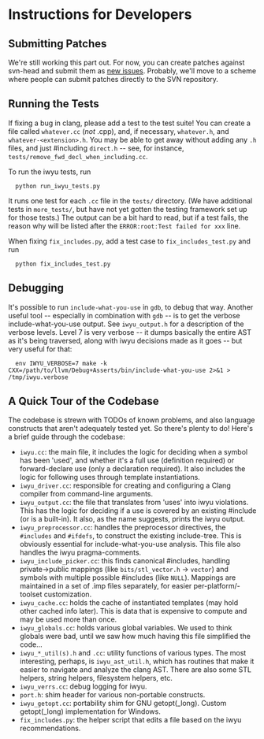 # Instructions for Developers #

## Submitting Patches ##

We're still working this part out.  For now, you can create patches against svn-head and submit them as [new issues](http://code.google.com/p/include-what-you-use/issues/list).  Probably, we'll move to a scheme where people can submit patches directly to the SVN repository.


## Running the Tests ##

If fixing a bug in clang, please add a test to the test suite!  You
can create a file called `whatever.cc` (_not_ .cpp), and, if necessary, `whatever.h`, and `whatever-<extension>.h`.  You may be able to get away without adding any `.h` files, and just #including `direct.h` -- see, for instance, `tests/remove_fwd_decl_when_including.cc`.

To run the iwyu tests, run
```
  python run_iwyu_tests.py
```
It runs one test for each `.cc` file in the `tests/` directory.  (We have additional tests in `more_tests/`, but have not yet gotten the testing framework set up for those tests.)  The output can be a bit hard to read, but if a test fails, the reason why will be listed after the
`ERROR:root:Test failed for xxx` line.

When fixing `fix_includes.py`, add a test case to `fix_includes_test.py` and run
```
  python fix_includes_test.py
```

## Debugging ##

It's possible to run `include-what-you-use` in `gdb`, to debug that way.
Another useful tool -- especially in combination with `gdb` -- is to get
the verbose include-what-you-use output.  See `iwyu_output.h` for a
description of the verbose levels.  Level 7 is very verbose -- it
dumps basically the entire AST as it's being traversed, along with
iwyu decisions made as it goes -- but very useful for that:
```
  env IWYU_VERBOSE=7 make -k CXX=/path/to/llvm/Debug+Asserts/bin/include-what-you-use 2>&1 > /tmp/iwyu.verbose
```

## A Quick Tour of the Codebase ##

The codebase is strewn with TODOs of known problems, and also language constructs that aren't adequately tested yet.  So there's plenty to do!  Here's a brief guide through the codebase:

  * `iwyu.cc`: the main file, it includes the logic for deciding when a symbol has been 'used', and whether it's a full use (definition required) or forward-declare use (only a declaration required).  It also includes the logic for following uses through template instantiations.
  * `iwyu_driver.cc`: responsible for creating and configuring a Clang compiler from command-line arguments.
  * `iwyu_output.cc`: the file that translates from 'uses' into iwyu violations.  This has the logic for deciding if a use is covered by an existing #include (or is a built-in).  It also, as the name suggests, prints the iwyu output.
  * `iwyu_preprocessor.cc`: handles the preprocessor directives, the `#includes` and `#ifdefs`, to construct the existing include-tree.  This is obviously essential for include-what-you-use analysis.  This file also handles the iwyu pragma-comments.
  * `iwyu_include_picker.cc`: this finds canonical #includes, handling private->public mappings (like `bits/stl_vector.h` -> `vector`) and symbols with multiple possible #includes (like `NULL`). Mappings are maintained in a set of .imp files separately, for easier per-platform/-toolset customization.
  * `iwyu_cache.cc`: holds the cache of instantiated templates (may hold other cached info later).  This is data that is expensive to compute and may be used more than once.
  * `iwyu_globals.cc`: holds various global variables.  We used to think globals were bad, until we saw how much having this file simplified the code...
  * `iwyu_*_util(s).h` and `.cc`: utility functions of various types.  The most interesting, perhaps, is `iwyu_ast_util.h`, which has routines  that make it easier to navigate and analyze the clang AST.  There are also some STL helpers, string helpers, filesystem helpers, etc.
  * `iwyu_verrs.cc`: debug logging for iwyu.
  * `port.h`: shim header for various non-portable constructs.
  * `iwyu_getopt.cc`: portability shim for GNU getopt(_long). Custom getopt(_long) implementation for Windows.
  * `fix_includes.py`: the helper script that edits a file based on the iwyu recommendations.